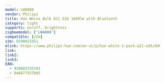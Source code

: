 ```yaml
---
model: LWA008
vendor: Philips
title: Hue White Bulb A21 E26 1600lm with Bluetooth
category: light
supports: on/off, brightness
zigbeemodel: ['LWA008']
compatible: [z2m]
z2m: 9290023351
mlink: https://www.philips-hue.com/en-us/p/hue-white-1-pack-a21-e26/046677557805
link:  
link2: 
link3: 
EAN:
  - 929002335101
  - 046677557805
---
```

